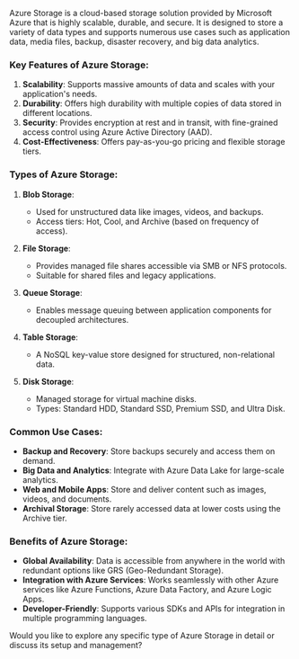 Azure Storage is a cloud-based storage solution provided by Microsoft Azure that is highly scalable, durable, and secure. It is designed to store a variety of data types and supports numerous use cases such as application data, media files, backup, disaster recovery, and big data analytics.

### Key Features of Azure Storage:
1. **Scalability**: Supports massive amounts of data and scales with your application's needs.
2. **Durability**: Offers high durability with multiple copies of data stored in different locations.
3. **Security**: Provides encryption at rest and in transit, with fine-grained access control using Azure Active Directory (AAD).
4. **Cost-Effectiveness**: Offers pay-as-you-go pricing and flexible storage tiers.

### Types of Azure Storage:
1. **Blob Storage**:  
   - Used for unstructured data like images, videos, and backups.  
   - Access tiers: Hot, Cool, and Archive (based on frequency of access).  

2. **File Storage**:  
   - Provides managed file shares accessible via SMB or NFS protocols.  
   - Suitable for shared files and legacy applications.

3. **Queue Storage**:  
   - Enables message queuing between application components for decoupled architectures.  

4. **Table Storage**:  
   - A NoSQL key-value store designed for structured, non-relational data.  

5. **Disk Storage**:  
   - Managed storage for virtual machine disks.  
   - Types: Standard HDD, Standard SSD, Premium SSD, and Ultra Disk.

### Common Use Cases:
- **Backup and Recovery**: Store backups securely and access them on demand.  
- **Big Data and Analytics**: Integrate with Azure Data Lake for large-scale analytics.  
- **Web and Mobile Apps**: Store and deliver content such as images, videos, and documents.  
- **Archival Storage**: Store rarely accessed data at lower costs using the Archive tier.  

### Benefits of Azure Storage:
- **Global Availability**: Data is accessible from anywhere in the world with redundant options like GRS (Geo-Redundant Storage).  
- **Integration with Azure Services**: Works seamlessly with other Azure services like Azure Functions, Azure Data Factory, and Azure Logic Apps.  
- **Developer-Friendly**: Supports various SDKs and APIs for integration in multiple programming languages.  

Would you like to explore any specific type of Azure Storage in detail or discuss its setup and management?
